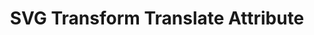 ---
title: SVG Transform Translate Attribute
id: svg-translate
script: /examples/svg/svg-translate.js
description: This interactive how the translate transformation can be applied to a SVG element.
input: undefined
tags: [svg]
weight: undefined
draft: undefined
---